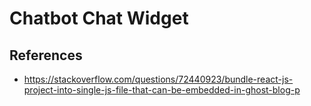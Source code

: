 # Chatbot Chat Widget

## References

- <https://stackoverflow.com/questions/72440923/bundle-react-js-project-into-single-js-file-that-can-be-embedded-in-ghost-blog-p>
